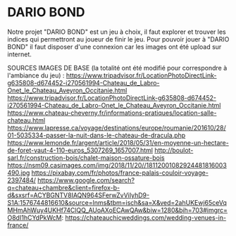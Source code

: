 # DARIO BOND
Notre projet "DARIO BOND" est un jeu à choix, il faut explorer et trouver les indices qui permettront au joueur de finir le jeu.
Pour pouvoir jouer à "DARIO BOND" il faut disposer d'une connexion car les images ont été upload sur internet.


SOURCES IMAGES DE BASE (la totalité ont été modifié pour correspondre à l'ambiance du jeu) :
https://www.tripadvisor.fr/LocationPhotoDirectLink-g635808-d674452-i270561994-Chateau_de_Labro-Onet_le_Chateau_Aveyron_Occitanie.html
https://www.tripadvisor.fr/LocationPhotoDirectLink-g635808-d674452-i270561994-Chateau_de_Labro-Onet_le_Chateau_Aveyron_Occitanie.html
https://www.chateau-cheverny.fr/informations-pratiques/location-salle-chateau.html
https://www.lapresse.ca/voyage/destinations/europe/roumanie/201610/28/01-5035334-passer-la-nuit-dans-le-chateau-de-dracula.php
https://www.lemonde.fr/argent/article/2018/05/31/en-moyenne-un-hectare-de-foret-vaut-4-110-euros_5307269_1657007.html
http://boulot-sarl.fr/construction-bois/chalet-maison-ossature-bois
https://nsm09.casimages.com/img/2018/11/20//18112001082924481816003490.jpg
https://pixabay.com/fr/photos/france-palais-couloir-voyage-2397484/
https://www.google.com/search?q=chateau+chambre&client=firefox-b-d&sxsrf=ACYBGNTV8IAQN964SFerwZvViIyhD9-S1A:1576744816610&source=lnms&tbm=isch&sa=X&ved=2ahUKEwj65ceVqMHmAhWuy4UKHf74ClQQ_AUoAXoECAwQAw&biw=1280&bih=703#imgrc=O8dI1hCYdPkWcM:
https://chateauchicweddings.com/wedding-venues-in-france/
